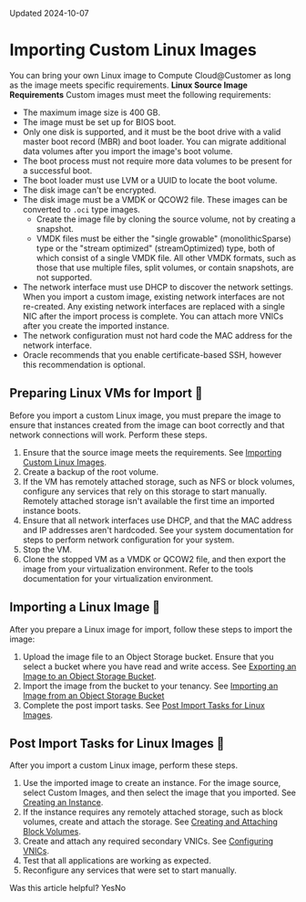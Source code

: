 Updated 2024-10-07
# Importing Custom Linux Images
You can bring your own Linux image to Compute Cloud@Customer as long as the image meets specific requirements.
**Linux Source Image Requirements**
Custom images must meet the following requirements:
  * The maximum image size is 400 GB.
  * The image must be set up for BIOS boot.
  * Only one disk is supported, and it must be the boot drive with a valid master boot record (MBR) and boot loader. You can migrate additional data volumes after you import the image's boot volume.
  * The boot process must not require more data volumes to be present for a successful boot.
  * The boot loader must use LVM or a UUID to locate the boot volume.
  * The disk image can't be encrypted.
  * The disk image must be a VMDK or QCOW2 file. These images can be converted to `.oci` type images.
    * Create the image file by cloning the source volume, not by creating a snapshot.
    * VMDK files must be either the "single growable" (monolithicSparse) type or the "stream optimized" (streamOptimized) type, both of which consist of a single VMDK file. All other VMDK formats, such as those that use multiple files, split volumes, or contain snapshots, are not supported.
  * The network interface must use DHCP to discover the network settings. When you import a custom image, existing network interfaces are not re-created. Any existing network interfaces are replaced with a single NIC after the import process is complete. You can attach more VNICs after you create the imported instance.
  * The network configuration must not hard code the MAC address for the network interface.
  * Oracle recommends that you enable certificate-based SSH, however this recommendation is optional.


## Preparing Linux VMs for Import 🔗 
Before you import a custom Linux image, you must prepare the image to ensure that instances created from the image can boot correctly and that network connections will work. 
Perform these steps.
  1. Ensure that the source image meets the requirements.
See [Importing Custom Linux Images](https://docs.oracle.com/en-us/iaas/compute-cloud-at-customer/topics/images/importing-custom-linux-imges.htm#importing-custom-linux-imges "You can bring your own Linux image to Compute Cloud@Customer as long as the image meets specific requirements.").
  2. Create a backup of the root volume.
  3. If the VM has remotely attached storage, such as NFS or block volumes, configure any services that rely on this storage to start manually. Remotely attached storage isn't available the first time an imported instance boots.
  4. Ensure that all network interfaces use DHCP, and that the MAC address and IP addresses aren't hardcoded. See your system documentation for steps to perform network configuration for your system.
  5. Stop the VM.
  6. Clone the stopped VM as a VMDK or QCOW2 file, and then export the image from your virtualization environment.
Refer to the tools documentation for your virtualization environment.


## Importing a Linux Image 🔗 
After you prepare a Linux image for import, follow these steps to import the image:
  1. Upload the image file to an Object Storage bucket. 
Ensure that you select a bucket where you have read and write access. See [Exporting an Image to an Object Storage Bucket](https://docs.oracle.com/en-us/iaas/compute-cloud-at-customer/topics/images/exporting-an-image-to-object-storage.htm#exporting-an-image-to-object-storage "On Compute Cloud@Customer, you can export an image to an Object Storage bucket.").
  2. Import the image from the bucket to your tenancy.
See [Importing an Image from an Object Storage Bucket](https://docs.oracle.com/en-us/iaas/compute-cloud-at-customer/topics/images/importing-an-image-from-an-object-storage-bucket.htm#importing-an-image-from-an-object-storage-bucket_0 "On Compute Cloud@Customer, you can import an image into a compartment from an Object Storage bucket.")
  3. Complete the post import tasks.
See [Post Import Tasks for Linux Images](https://docs.oracle.com/en-us/iaas/compute-cloud-at-customer/topics/images/importing-custom-linux-imges.htm#post-import-tasks-for-linux-images).


## Post Import Tasks for Linux Images 🔗 
After you import a custom Linux image, perform these steps.
  1. Use the imported image to create an instance.
For the image source, select Custom Images, and then select the image that you imported. See [Creating an Instance](https://docs.oracle.com/en-us/iaas/compute-cloud-at-customer/topics/compute/creating-an-instance.htm#creating-an-instance "On Compute Cloud@Customer, you can create an instance using the Compute Cloud@Customer Console, CLI, and API.").
  2. If the instance requires any remotely attached storage, such as block volumes, create and attach the storage.
See [Creating and Attaching Block Volumes](https://docs.oracle.com/en-us/iaas/compute-cloud-at-customer/topics/block/creating-and-attaching-block-volumes.htm#creating-and-attaching-block-volumes "You can create and attach a block volume to an instance to expand the available storage on the instance. The topics in this section describe how to administer the Block Volume Storage service for Compute Cloud@Customer.").
  3. Create and attach any required secondary VNICs.
See [Configuring VNICs](https://docs.oracle.com/en-us/iaas/compute-cloud-at-customer/topics/network/configuring-vnics.htm#configuring-vnics-and-ip-adresses "On Compute Cloud@Customer, the compute nodes have physical network interface cards \(NICs\). When you create a compute instance, the Networking service ensures that a VNIC is created on top of a physical interface, so that the instance can communicate over the network.").
  4. Test that all applications are working as expected.
  5. Reconfigure any services that were set to start manually.


Was this article helpful?
YesNo

